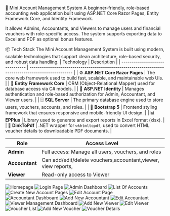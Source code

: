 🧾 Mini Account Management System
A beginner-friendly, role-based accounting web application built using ASP.NET Core Razor Pages, Entity Framework Core, and Identity Framework.

It allows Admins, Accountants, and Viewers to manage users and financial vouchers with role-specific access. The system supports exporting data to Excel and PDF as optional bonus features.

📦 Tech Stack
The Mini Account Management System is built using modern, scalable technologies that support clean architecture, role-based security, and robust data handling.
| Technology                      | Description                                                                                         |
| ------------------------------- | --------------------------------------------------------------------------------------------------- |
| ⚙️ **ASP.NET Core Razor Pages** | The core web framework used to build fast, scalable, and maintainable web UIs.                      |
| 🧮 **Entity Framework Core**    | ORM (Object-Relational Mapper) used for database access via C# models.                              |
| 🔐 **ASP.NET Identity**         | Manages authentication and role-based authorization for Admin, Accountant, and Viewer users.        |
| 🗄️ **SQL Server**              | The primary database engine used to store users, vouchers, accounts, and roles.                     |
| 🎨 **Bootstrap 5**              | Frontend styling framework that ensures responsive and mobile-friendly UI design.                   |
| 📊 **EPPlus**                   | Library used to generate and export reports in Excel format (xlsx).                                 |
| 🧾 **DinkToPdf**                | .NET wrapper for `wkhtmltopdf`, used to convert HTML voucher details to downloadable PDF documents. |


| Role           | Access Level                                                          |
| -------------- | --------------------------------------------------                    |
| **Admin**      | Full access: Manage all users, vouchers, and roles                    |
| **Accountant** | Can add/edit/delete vouchers,accountant,viewer, view reports,         |
| **Viewer**     | Read-only access to Viewer                                            |

![Homepage](./Screenshots/HomePage.png)
![Login Page](./Screenshots/LoginPage.png)
![Admin Dashboard](./Screenshots/AdminPanel.png)
![List Of Accounts](./Screenshots/ListOfAccounts.png)
![Create New Account Pages](./Screenshots/CreateAccounts.png)
![Edit Account Page](./Screenshots/EditAccounts.png)
![Accountant Dashboard](./Screenshots/AccountantPage.png)
![Add New Accountant](./Screenshots/AddNewAccountant.png)
![Edit Accountant](./Screenshots/EditAccountant.png)
![Viewer Management Dashboard](./Screenshots/ViewerManagement.png)
![Add New Viewer](./Screenshots/AddNewViewer.png)
![Edit Viewer](./Screenshots/EditViewer.png)
![Voucher List](./Screenshots/VoucherList.png)
![Add New Voucher](./Screenshots/AddNewVoucher.png)
![Voucher Details](./Screenshots/VoucherDetails.png)

